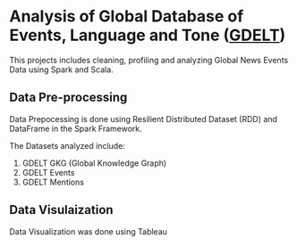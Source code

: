 # Analysis of Global Database of Events, Language and Tone ([GDELT](https://www.gdeltproject.org/))

This projects includes cleaning, profiling and analyzing Global News Events Data using Spark and Scala.

## Data Pre-processing

Data Prepocessing is done using Resilient Distributed Dataset (RDD) and DataFrame in the Spark Framework.

The Datasets analyzed include:  
1. GDELT GKG (Global Knowledge Graph)
2. GDELT Events
3. GDELT Mentions  



## Data Visulaization

Data Visualization was done using Tableau

